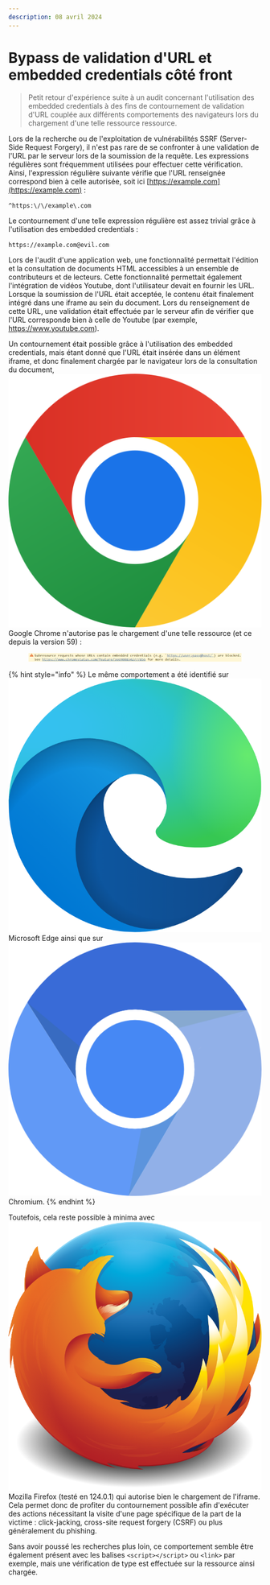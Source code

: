```yaml
---
description: 08 avril 2024
---
```


# Bypass de validation d'URL et embedded credentials côté front

> Petit retour d'expérience suite à un audit concernant l'utilisation des embedded credentials à des fins de contournement de validation d'URL couplée aux différents comportements des navigateurs lors du chargement d'une telle ressource ressource.

Lors de la recherche ou de l'exploitation de vulnérabilités SSRF (Server-Side Request Forgery), il n'est pas rare de se confronter à une validation de l'URL par le serveur lors de la soumission de la requête. Les expressions régulières sont fréquemment utilisées pour effectuer cette vérification. Ainsi, l'expression régulière suivante vérifie que l'URL renseignée correspond bien à celle autorisée, soit ici [https://example.com](https://example.com) :&#x20;

```
^https:\/\/example\.com
```

Le contournement d'une telle expression régulière est assez trivial grâce à l'utilisation des embedded credentials :

```
https://example.com@evil.com
```

Lors de l'audit d'une application web, une fonctionnalité permettait l'édition et la consultation de documents HTML accessibles à un ensemble de contributeurs et de lecteurs. Cette fonctionnalité permettait également l'intégration de vidéos Youtube, dont l'utilisateur devait en fournir les URL. Lorsque la soumission de l'URL était acceptée, le contenu était finalement intégré dans une iframe au sein du document. Lors du renseignement de cette URL, une validation était effectuée par le serveur afin de vérifier que l'URL corresponde bien à celle de Youtube (par exemple, https://www.youtube.com).

Un contournement était possible grâce à l'utilisation des embedded credentials, mais étant donné que l'URL était insérée dans un élément iframe, et donc finalement chargée par le navigateur lors de la consultation du document, <img src="../../../.gitbook/assets/image (7).png" alt="" data-size="line">Google Chrome n'autorise pas le chargement d'une telle ressource (et ce depuis la version 59) :

<figure><img src="../../../.gitbook/assets/image (6).png" alt=""><figcaption></figcaption></figure>

{% hint style="info" %}
Le même comportement a été identifié sur <img src="../../../.gitbook/assets/image (8).png" alt="" data-size="line">Microsoft Edge ainsi que sur <img src="../../../.gitbook/assets/image (9).png" alt="" data-size="line">Chromium.
{% endhint %}

Toutefois, cela reste possible à minima avec <img src="../../../.gitbook/assets/image (10).png" alt="" data-size="line">Mozilla Firefox (testé en 124.0.1) qui autorise bien le chargement de l'iframe. Cela permet donc de profiter du contournement possible afin d'exécuter des actions nécessitant la visite d'une page spécifique de la part de la victime : click-jacking, cross-site request forgery (CSRF) ou plus généralement du phishing.

Sans avoir poussé les recherches plus loin, ce comportement semble être également présent avec les balises `<script></script>` ou `<link>` par exemple, mais une vérification de type est effectuée sur la ressource ainsi chargée.
